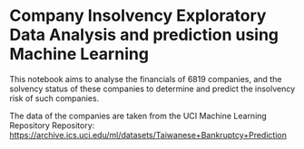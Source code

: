 # <strong>Company Insolvency Exploratory Data Analysis and prediction using Machine Learning</strong>

This notebook aims to analyse the financials of 6819 companies, and the solvency status of these companies to determine and predict the insolvency risk of such companies.

The data of the companies are taken from the UCI Machine Learning Repository
Repository: https://archive.ics.uci.edu/ml/datasets/Taiwanese+Bankruptcy+Prediction
